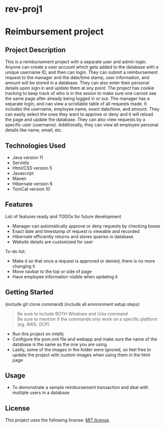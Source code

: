 # rev-proj1
# Reimbursement project

## Project Description

This is a reimbursement project with a separate user and admin login. Anyone can create a user account which gets added to the database with a unique username ID, and then can login. They can submit a reimbursement request to the manager and the date/time stamp, user information, and amount will be stored in a database. They can also enter their personal details upon sign in and update them at any point. The project has cookie tracking to keep track of who is in the sesion to make sure one cannot see the same page after already being logged in or out.
The manager has a separate login, and can view a scrollable table of all requests made. It includes the username, employee name, exact date/time, and amount. They can easily select the ones they want to approve or deny and it will reload the page and update the database. They can also view requests by a specific user (username). Additionally, they can view all employee personal details like name, email, etc.

## Technologies Used

* Java version 11
* Servlets
* Html/CSS version 5
* Javascript 
* Maven
* Hibernate version 6
* TomCat version 10

## Features

List of features ready and TODOs for future development
* Manager can automatically approve or deny requests by checking boxes
* Exact date and timestamp of request is viewable and recorded
* Hibernate efficiently returns and stores queries in database
* Website details are customized for user

To-do list:
* Make it so that once a request is approved or denied, there is no more changing it
* Move navbar to the top or side of page
* Have employee information visible when updating it

## Getting Started
   
(include git clone command)
(include all environment setup steps)

> Be sure to include BOTH Windows and Unix command  
> Be sure to mention if the commands only work on a specific platform (eg. AWS, GCP)

* Run this project on intellij
* Configure the pom.xml file and webapp and make sure the name of the database is the same as the one you are using
* Lastly, some of the images in the folder were ignored, so feel free to update the project with custom images when using them in the html page

## Usage

* To demonstrate a sample reimbursement transaction and deal with multiple users in a database


## License

This project uses the following license: [MIT license](LICENSE).
